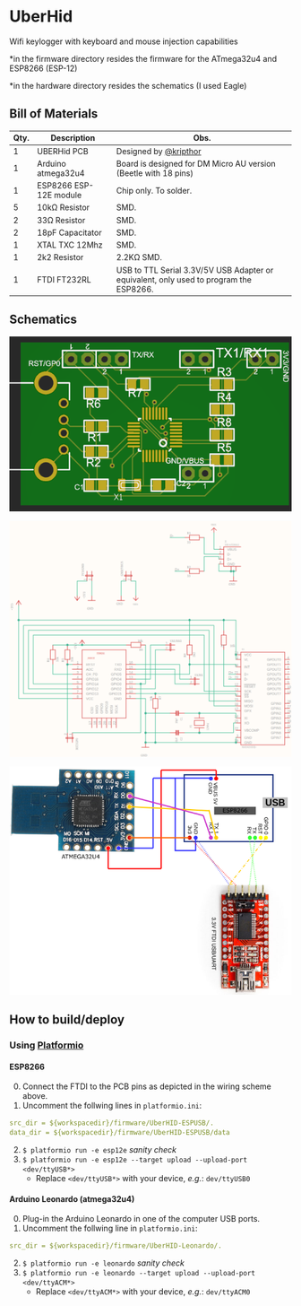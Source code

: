 # UberHid

Wifi keylogger with keyboard and mouse injection capabilities

*in the firmware directory resides the firmware for the ATmega32u4 and ESP8266 (ESP-12)

*in the hardware directory resides the schematics (I used Eagle)


## Bill of Materials

| Qty. | Description            | Obs.                                                            |
|------|------------------------|-----------------------------------------------------------------|
| 1    | UBERHid PCB            |    Designed by [@kripthor](https://github.com/kripthor/UberHid/)                                                             |
| 1    | Arduino atmega32u4     | Board is designed for DM Micro AU version (Beetle with 18 pins) |
| 1    | ESP8266 ESP-12E module | Chip only. To solder.                                           |
| 5    | 10kΩ Resistor          | SMD.                                                            |
| 2    | 33Ω Resistor           | SMD.                                                            |
| 2    | 18pF Capacitator       | SMD.                                                            |
| 1    | XTAL TXC 12Mhz         | SMD.                                                            |
| 1    | 2k2 Resistor           | 2.2KΩ SMD.                                                      |
|   1  |       FTDI FT232RL    |   USB to TTL Serial 3.3V/5V USB Adapter or equivalent, only used to program the ESP8266.                                                    |

## Schematics

![UBERHid PCB](docs/pcb.png)

![Schematic](docs/uberhid-schematic.png)

![Wiring](docs/wiring.png)

## How to build/deploy

### Using [Platformio](https://platformio.org/)

#### ESP8266
0. Connect the FTDI to the PCB pins as depicted in the wiring scheme above.
1. Uncomment the follwing lines in ```platformio.ini```:
```yaml
src_dir = ${workspacedir}/firmware/UberHID-ESPUSB/.
data_dir = ${workspacedir}/firmware/UberHID-ESPUSB/data
```
2. ```$ platformio run -e esp12e``` _sanity check_
3. ```$ platformio run -e esp12e --target upload --upload-port <dev/ttyUSB*>```
    - Replace ```<dev/ttyUSB*>``` with your device, _e.g._: ```dev/ttyUSB0```

#### Arduino Leonardo (atmega32u4)

0. Plug-in the Arduino Leonardo in one of the computer USB ports.
1. Uncomment the follwing line in ```platformio.ini```:
```yaml
src_dir = ${workspacedir}/firmware/UberHID-Leonardo/.
```
2. ```$ platformio run -e leonardo``` _sanity check_
3. ```$ platformio run -e leonardo --target upload --upload-port <dev/ttyACM*>```
    - Replace ```<dev/ttyACM*>``` with your device, _e.g._: ```dev/ttyACM0```